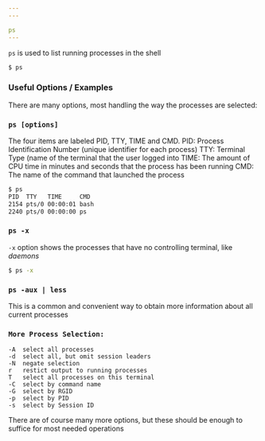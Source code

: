 ```yaml
---
---

ps
---
```


`ps` is used to list running processes in the shell

~~~ bash
$ ps
~~~

<!--more-->

### Useful Options / Examples
There are many options, most handling the way the processes are selected:

### `ps [options]`

The four items are labeled PID, TTY, TIME and CMD. 
PID: Process Identification Number (unique identifier for each process)
TTY: Terminal Type (name of the terminal that the user logged into
TIME: The amount of CPU time in minutes and seconds that the process has been running
CMD: The name of the command that launched the process

~~~ bash
$ ps 
PID  TTY   TIME     CMD
2154 pts/0 00:00:01 bash
2240 pts/0 00:00:00 ps
~~~

### `ps -x` 

`-x` option shows the processes that have no controlling terminal, like *daemons*

~~~ bash
$ ps -x
~~~


### `ps -aux | less`

This is a common and convenient way to obtain more information about all current processes


###  `More Process Selection:`
	-A 	select all processes
	-d	select all, but omit session leaders
	-N	negate selection
	r	restict output to running processes
	T	select all processes on this terminal
	-C	select by command name
	-G	select by RGID
	-p	select by PID
	-s	select by Session ID

There are of course many more options, but these should be enough to suffice for most needed operations 
